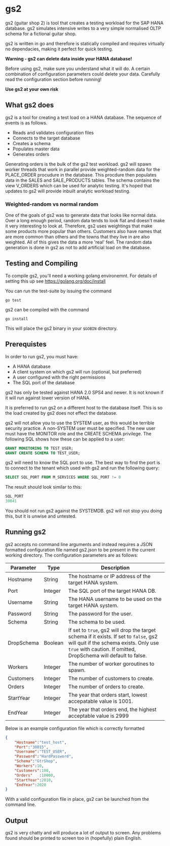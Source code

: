 # gs2

gs2 (guitar shop 2) is tool that creates a testing workload for the SAP HANA database.  gs2 simulates intensive writes to a very simple normalised OLTP schema for a fictional guitar shop.

gs2 is written in go and therefore is statically compiled and requires virtually no dependacies, making it perfect for quick testing.

**Warning - gs2 can delete data inside your HANA database!**

Before using gs2, make sure you understand what it will do.  A certain combination of configuration parameters could delete your data.  Carefully read the configuration section before running! 

**Use gs2 at your own risk**

## What gs2 does

gs2 is a tool for creating a test load on a HANA database.  The sequence of events is as follows.

* Reads and validates configuration files
* Connects to the target database
* Creates a schema
* Populates master data
* Generates orders

Generating orders is the bulk of the gs2 test workload.  gs2 will spawn worker threads that work in parallel provide weighted-random data for the PLACE_ORDER procudure in the database.  This procdure then populates data in the SALES and SALE_PRODUCTS tables.  The schema contains the view V_ORDERS which can be used for analytic testing.  It's hoped that updates to gs2 will provide inbuilt analytic workload testing.

### Weighted-random vs normal random

One of the goals of gs2 was to generate data that looks like normal data.  Over a long enough period, random data tends to look flat and doesn't make it very interesting to look at.  Therefore, gs2 uses weightings that make some products more popular than others.  Customers also have names that are more common than others and the towns that they live in are also weighted.  All of this gives the data a more 'real' feel.  The random data generation is done in gs2 as not to add artificial load on the database.

## Testing and Compiling

To compile gs2, you'll need a working golang environemnt.  For details of setting this up see https://golang.org/doc/install

You can run the test-suite by issuing the command

```golang
go test
```

gs2 can be compiled with the command

```golang
go install
```

This will place the gs2 binary in your `$GOBIN` directory.

## Prerequistes

In order to run gs2, you must have:

* A HANA database
* A client system on which gs2 will run (optional, but preferred)
* A user configured with the right permissions
* The SQL port of the database

gs2 has only be tested against HANA 2.0 SPS4 and newer.  It is not known if it will run against lower version of HANA.

It is preferred to run gs2 on a different host to the database itself.  This is so the load created by gs2 does not effect the database.

gs2 will not allow you to use the SYSTEM user, as this would be terrible security practice.  A non-SYSTEM user must be specified.  The new user must have the MONITOR role and the CREATE SCHEMA privilege.  The following SQL shows how these can be applied to a user:

```SQL
GRANT MONITORING TO TEST_USER;
GRANT CREATE SCHEMA TO TEST_USER;
```

gs2 will need to know the SQL port to use.  The best way to find the port is to connect to the tenant which used with gs2 and run the following query:

```SQL
SELECT SQL_PORT FROM M_SERVICES WHERE SQL_PORT != 0
```

The result should look similar to this:

```SQL
SQL_PORT
30041
```

You should not run gs2 against the SYSTEMDB.  gs2 will not stop you doing this, but it is unwise and untested.

## Running gs2

gs2 accepts no command line arguments and instead requires a JSON formatted configuration file named gs2.json to be present in the current working directory.  The configuration parameters are as follows:

| Parameter  | Type    | Description  |
|------------|---------|--------------|
| Hostname   | String  | The hostname or IP address of the target HANA system.|
| Port       | Integer | The SQL port of the target HANA DB.|
| Username   | String  | The HANA username to be used on the target HANA system.|
| Password   | String  | The password for the user.|
| Schema     | String  | The schema to be used.|
| DropSchema | Boolean | If set to `true`, gs2 will drop the target schema if it exists.  If set to `false`, gs2 will quit if the schema exists.  Only use `true` with caution.  If omitted, DropSchema will default to false.|
| Workers    | Integer | The number of worker goroutines to spawn.|
| Customers  | Integer | The number of customers to create.|
| Orders     | Integer | The number of orders to create.|
| StartYear  | Integer | The year that orders start, lowest accepatable value is 1001.|
| EndYear    | Integer | The year that orders end, the highest acceptable value is 2999|

Below is an example configuration file which is correctly formatted

```json
{
    "Hostname":"test_host",
    "Port":"30015",
    "Username":"TEST_USER",
    "Password":"HardPassword",
    "Schema":"GtrShop",
    "Workers":10,
    "Customers":100,
    "Orders"   :10000,
    "StartYear":2010,
    "EndYear":2020
}
```
With a valid configuration file in place, gs2 can be launched from the command line.

## Output

gs2 is very chatty and will produce a lot of output to screen.  Any problems found should be printed to screen too in (hopefully) plain English.